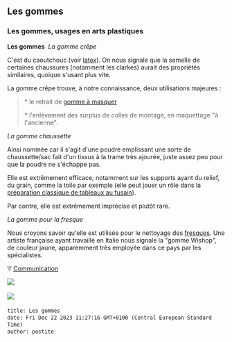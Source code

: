 ## Les gommes
### Les gommes, usages en arts plastiques
 **Les gommes**  _La gomme crêpe_

C'est du caoutchouc (voir [latex](latex.html)). On nous signale que la semelle de certaines chaussures (notamment les clarkes) aurait des propriétés similaires, quoique s'usant plus vite.

La gomme crêpe trouve, à notre connaissance, deux utilisations majeures :

> \* le retrait de [gomme à masquer](reserves.html)
> 
> \* l'enlèvement des surplus de colles de montage, en maquettage "à l'ancienne".

_La gomme chaussette_

Ainsi nommée car il s'agit d'une poudre emplissant une sorte de chaussette/sac fait d'un tissus à la trame très ajourée, juste assez peu pour que la poudre ne s'échappe pas.

Elle est extrêmement efficace, notamment sur les supports ayant du relief, du grain, comme la toile par exemple (elle peut jouer un rôle dans la [préparation classique de tableaux au fusain](dessinpreparatoire.html#solutionclassique)).

Par contre, elle est extrêmement imprécise et plutôt rare.

_La gomme pour la fresque_

Nous croyons savoir qu'elle est utilisée pour le nettoyage des [fresques](fresque.html). Une artiste française ayant travaillé en Italie nous signale la "gomme Wishop", de couleur jaune, apparemment très employée dans ce pays par les spécialistes.



![](images/flechebas.gif) [Communication](http://www.artrealite.com/annonceurs.htm) 

[![](https://cbonvin.fr/sites/regie.artrealite.com/visuels/campagne1.png)](index-2.html#20131014)

![](https://cbonvin.fr/sites/regie.artrealite.com/visuels/campagne2.png)
```
title: Les gommes
date: Fri Dec 22 2023 11:27:16 GMT+0100 (Central European Standard Time)
author: postite
```
